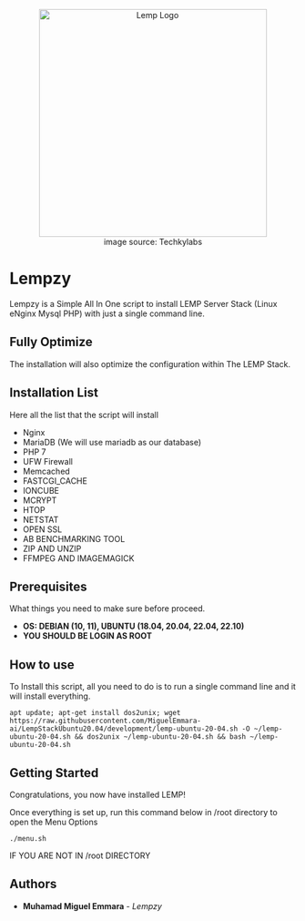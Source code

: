 <p align="center"><a href="[https://laravel.com](https://github.com/MiguelEmmara-ai/LempStackUbuntu20.04)" target="_blank"><img src="https://raw.githubusercontent.com/MiguelEmmara-ai/LempStackUbuntu20.04/development/logo/lemp.jpeg" width="400" alt="Lemp Logo"></a><br>image source: Techkylabs</p>

# Lempzy
Lempzy is a Simple All In One script to install LEMP Server Stack (Linux eNginx Mysql PHP) with just a single command line.

## Fully Optimize
The installation will also optimize the configuration within The LEMP Stack.

## Installation List
Here all the list that the script will install
- Nginx
- MariaDB (We will use mariadb as our database)
- PHP 7
- UFW Firewall
- Memcached
- FASTCGI_CACHE
- IONCUBE
- MCRYPT
- HTOP
- NETSTAT
- OPEN SSL
- AB BENCHMARKING TOOL
- ZIP AND UNZIP
- FFMPEG AND IMAGEMAGICK

## Prerequisites
What things you need to make sure before proceed.
* **OS: DEBIAN (10, 11), UBUNTU (18.04, 20.04, 22.04, 22.10)**
* **YOU SHOULD BE LOGIN AS ROOT**

## How to use
To Install this script, all you need to do is to run a single command line and it will install everything.

```
apt update; apt-get install dos2unix; wget https://raw.githubusercontent.com/MiguelEmmara-ai/LempStackUbuntu20.04/development/lemp-ubuntu-20-04.sh -O ~/lemp-ubuntu-20-04.sh && dos2unix ~/lemp-ubuntu-20-04.sh && bash ~/lemp-ubuntu-20-04.sh

```

## Getting Started
Congratulations, you now have installed LEMP!

Once everything is set up, run this command below in /root directory to open the Menu Options
```
./menu.sh
```
IF YOU ARE NOT IN /root DIRECTORY

## Authors
* **Muhamad Miguel Emmara** - *Lempzy*
